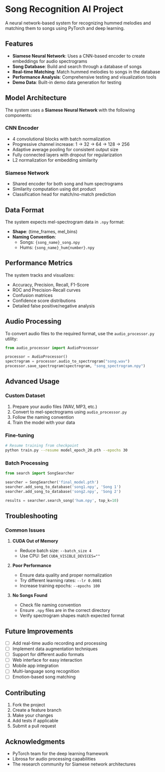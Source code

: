 # Song Recognition AI Project

A neural network-based system for recognizing hummed melodies and matching them to songs using PyTorch and deep learning.

## Features

- **Siamese Neural Network**: Uses a CNN-based encoder to create embeddings for audio spectrograms
- **Song Database**: Build and search through a database of songs
- **Real-time Matching**: Match hummed melodies to songs in the database
- **Performance Analysis**: Comprehensive testing and visualization tools
- **Demo Data**: Built-in demo data generation for testing


## Model Architecture

The system uses a **Siamese Neural Network** with the following components:

### CNN Encoder
- 4 convolutional blocks with batch normalization
- Progressive channel increase: 1 → 32 → 64 → 128 → 256
- Adaptive average pooling for consistent output size
- Fully connected layers with dropout for regularization
- L2 normalization for embedding similarity

### Siamese Network
- Shared encoder for both song and hum spectrograms
- Similarity computation using dot product
- Classification head for match/no-match prediction

## Data Format

The system expects mel-spectrogram data in `.npy` format:
- **Shape**: (time_frames, mel_bins)
- **Naming Convention**: 
  - Songs: `{song_name}_song.npy`
  - Hums: `{song_name}_hum{number}.npy`

## Performance Metrics

The system tracks and visualizes:
- Accuracy, Precision, Recall, F1-Score
- ROC and Precision-Recall curves
- Confusion matrices
- Confidence score distributions
- Detailed false positive/negative analysis

## Audio Processing

To convert audio files to the required format, use the `audio_processor.py` utility:

```python
from audio_processor import AudioProcessor

processor = AudioProcessor()
spectrogram = processor.audio_to_spectrogram("song.wav")
processor.save_spectrogram(spectrogram, "song_spectrogram.npy")
```

## Advanced Usage

### Custom Dataset
1. Prepare your audio files (WAV, MP3, etc.)
2. Convert to mel-spectrograms using `audio_processor.py`
3. Follow the naming convention
4. Train the model with your data

### Fine-tuning
```bash
# Resume training from checkpoint
python train.py --resume model_epoch_20.pth --epochs 30
```

### Batch Processing
```python
from search import SongSearcher

searcher = SongSearcher('final_model.pth')
searcher.add_song_to_database('song1.npy', 'Song 1')
searcher.add_song_to_database('song2.npy', 'Song 2')

results = searcher.search_song('hum.npy', top_k=10)
```

## Troubleshooting

### Common Issues

1. **CUDA Out of Memory**
   - Reduce batch size: `--batch_size 4`
   - Use CPU: Set `CUDA_VISIBLE_DEVICES=""`

2. **Poor Performance**
   - Ensure data quality and proper normalization
   - Try different learning rates: `--lr 0.0001`
   - Increase training epochs: `--epochs 100`

3. **No Songs Found**
   - Check file naming convention
   - Ensure `.npy` files are in the correct directory
   - Verify spectrogram shapes match expected format

## Future Improvements

- [ ] Add real-time audio recording and processing
- [ ] Implement data augmentation techniques
- [ ] Support for different audio formats
- [ ] Web interface for easy interaction
- [ ] Mobile app integration
- [ ] Multi-language song recognition
- [ ] Emotion-based song matching

## Contributing

1. Fork the project
2. Create a feature branch
3. Make your changes
4. Add tests if applicable
5. Submit a pull request



## Acknowledgments

- PyTorch team for the deep learning framework
- Librosa for audio processing capabilities
- The research community for Siamese network architectures
